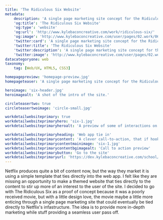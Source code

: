 ```yaml
---
title: 'The Ridiculous Six Website'
metadata:
    description: 'A single page marketing site concept for the Ridiculous Six.'
    'og:title': 'The Ridiculous Six Website'
    'og:type': 'website'
    'og:url': 'http://www.kylebaconcreative.com/work/ridiculous-six/'
    'og:image': 'http://www.kylebaconcreative.com/user/pages/02.work/06.ridiculous-six/homepage-preview.jpg'
    'twitter:card': 'A single page marketing site concept for the Ridiculous Six.'
    'twitter:title': 'The Ridiculous Six Website'
    'twitter:description': 'A single page marketing site concept for the Ridiculous Six.'
    'twitter:image': 'http://www.kylebaconcreative.com/user/pages/02.work/06.ridiculous-six/homepage-preview.jpg'
datacategoryone: web
taxonomy:
    tag: [Web/UX, HTML5, CSS3]

homepagepreview: 'homepage-preview.jpg'
homepageteaser: 'A single page marketing site concept for the Ridiculous Six.'

heroimage: 'six-header.jpg'
heroimagealt: 'A shot of the intro of the site.'

circleteasertwo: true
circleteasertwoimage: 'circle-small.jpg'

workdetailwebsiteprimary: true
workdetailwebsiteprimaryhero: 'six-1.jpg'
workdetailwebsiteprimaryheroalt: 'A preview of some of interactions on the site.'

workdetailwebsiteprimaryheading: 'Web app tie in'
workdetailwebsiteprimarycontent: 'A clever call-to-action, that if hooked up to Netflix’s web app, would provide a seamless transition into watching the content directly from the marketing page.'
workdetailwebsiteprimarycontentmainimage: 'six-1.jpg'
workdetailwebsiteprimarycontentbgimagealt: 'Call to action preview'
workdetailwebsiteprimarybutton: 'Go to the site'
workdetailwebsiteprimaryurl: 'https://dev.kylebaconcreative.com/school/the-ridiculous-six/'
---
```

Netflix produces quite a bit of content now, but the way they market it is using a simple template that ties directly into the web app. I felt like they are missing an opportunity to make a themed website that ties directly to the content to stir up more of an interest to the user of the site. I decided to go with The Ridiculous Six as a proof of concept because it was a poorly received movie, but with a little design love, the movie maybe a little more enticing through a single page marketing site that could eventually be tied directly to Netflix's infastructure. The idea is to provide more in-depth marketing while stuff providing a seamless user pass off.
